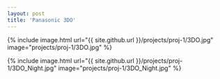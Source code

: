 ```yaml
---
layout: post
title: 'Panasonic 3DO'
---
```


{% include image.html url="{{ site.github.url }}/projects/proj-1/3DO.jpg" image="projects/proj-1/3DO.jpg" %}

{% include image.html url="{{ site.github.url }}/projects/proj-1/3DO_Night.jpg" image="projects/proj-1/3DO_Night.jpg" %}

